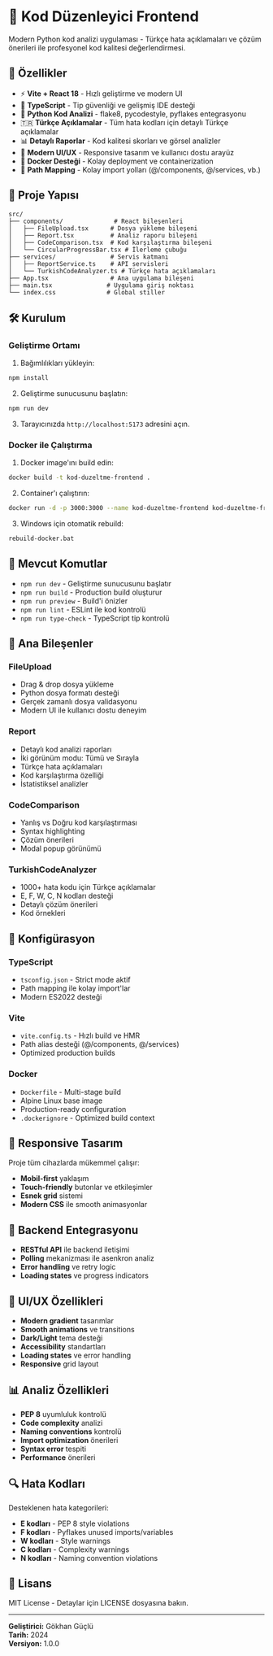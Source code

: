 # 🐍 Kod Düzenleyici Frontend

Modern Python kod analizi uygulaması - Türkçe hata açıklamaları ve çözüm önerileri ile profesyonel kod kalitesi değerlendirmesi.

## 🚀 Özellikler

- ⚡ **Vite + React 18** - Hızlı geliştirme ve modern UI
- 🔧 **TypeScript** - Tip güvenliği ve gelişmiş IDE desteği
- 🐍 **Python Kod Analizi** - flake8, pycodestyle, pyflakes entegrasyonu
- 🇹🇷 **Türkçe Açıklamalar** - Tüm hata kodları için detaylı Türkçe açıklamalar
- 📊 **Detaylı Raporlar** - Kod kalitesi skorları ve görsel analizler
- 🎨 **Modern UI/UX** - Responsive tasarım ve kullanıcı dostu arayüz
- 🐳 **Docker Desteği** - Kolay deployment ve containerization
- 📁 **Path Mapping** - Kolay import yolları (@/components, @/services, vb.)

## 📁 Proje Yapısı

```
src/
├── components/              # React bileşenleri
│   ├── FileUpload.tsx      # Dosya yükleme bileşeni
│   ├── Report.tsx          # Analiz raporu bileşeni
│   ├── CodeComparison.tsx  # Kod karşılaştırma bileşeni
│   └── CircularProgressBar.tsx # İlerleme çubuğu
├── services/               # Servis katmanı
│   ├── ReportService.ts    # API servisleri
│   └── TurkishCodeAnalyzer.ts # Türkçe hata açıklamaları
├── App.tsx                 # Ana uygulama bileşeni
├── main.tsx               # Uygulama giriş noktası
└── index.css              # Global stiller
```

## 🛠️ Kurulum

### Geliştirme Ortamı

1. Bağımlılıkları yükleyin:
```bash
npm install
```

2. Geliştirme sunucusunu başlatın:
```bash
npm run dev
```

3. Tarayıcınızda `http://localhost:5173` adresini açın.

### Docker ile Çalıştırma

1. Docker image'ını build edin:
```bash
docker build -t kod-duzeltme-frontend .
```

2. Container'ı çalıştırın:
```bash
docker run -d -p 3000:3000 --name kod-duzeltme-frontend kod-duzeltme-frontend
```

3. Windows için otomatik rebuild:
```bash
rebuild-docker.bat
```

## 📜 Mevcut Komutlar

- `npm run dev` - Geliştirme sunucusunu başlatır
- `npm run build` - Production build oluşturur
- `npm run preview` - Build'i önizler
- `npm run lint` - ESLint ile kod kontrolü
- `npm run type-check` - TypeScript tip kontrolü

## 🎯 Ana Bileşenler

### FileUpload
- Drag & drop dosya yükleme
- Python dosya formatı desteği
- Gerçek zamanlı dosya validasyonu
- Modern UI ile kullanıcı dostu deneyim

### Report
- Detaylı kod analizi raporları
- İki görünüm modu: Tümü ve Sırayla
- Türkçe hata açıklamaları
- Kod karşılaştırma özelliği
- İstatistiksel analizler

### CodeComparison
- Yanlış vs Doğru kod karşılaştırması
- Syntax highlighting
- Çözüm önerileri
- Modal popup görünümü

### TurkishCodeAnalyzer
- 1000+ hata kodu için Türkçe açıklamalar
- E, F, W, C, N kodları desteği
- Detaylı çözüm önerileri
- Kod örnekleri

## 🔧 Konfigürasyon

### TypeScript
- `tsconfig.json` - Strict mode aktif
- Path mapping ile kolay import'lar
- Modern ES2022 desteği

### Vite
- `vite.config.ts` - Hızlı build ve HMR
- Path alias desteği (@/components, @/services)
- Optimized production builds

### Docker
- `Dockerfile` - Multi-stage build
- Alpine Linux base image
- Production-ready configuration
- `.dockerignore` - Optimized build context

## 📱 Responsive Tasarım

Proje tüm cihazlarda mükemmel çalışır:
- **Mobil-first** yaklaşım
- **Touch-friendly** butonlar ve etkileşimler
- **Esnek grid** sistemi
- **Modern CSS** ile smooth animasyonlar

## 🚀 Backend Entegrasyonu

- **RESTful API** ile backend iletişimi
- **Polling** mekanizması ile asenkron analiz
- **Error handling** ve retry logic
- **Loading states** ve progress indicators

## 🎨 UI/UX Özellikleri

- **Modern gradient** tasarımlar
- **Smooth animations** ve transitions
- **Dark/Light** tema desteği
- **Accessibility** standartları
- **Loading states** ve error handling
- **Responsive** grid layout

## 📊 Analiz Özellikleri

- **PEP 8** uyumluluk kontrolü
- **Code complexity** analizi
- **Naming conventions** kontrolü
- **Import optimization** önerileri
- **Syntax error** tespiti
- **Performance** önerileri

## 🔍 Hata Kodları

Desteklenen hata kategorileri:
- **E kodları** - PEP 8 style violations
- **F kodları** - Pyflakes unused imports/variables
- **W kodları** - Style warnings
- **C kodları** - Complexity warnings
- **N kodları** - Naming convention violations

## 📄 Lisans

MIT License - Detaylar için LICENSE dosyasına bakın.

---

**Geliştirici:** Gökhan Güçlü  
**Tarih:** 2024  
**Versiyon:** 1.0.0